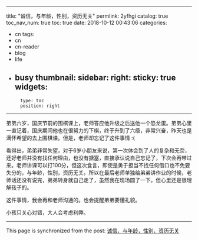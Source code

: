
---
title: "诚信，与年龄，性别，资历无关"
permlink: 2yfhgi
catalog: true
toc_nav_num: true
toc: true
date: 2018-10-12 00:43:06
categories:
- cn
tags:
- cn
- cn-reader
- blog
- life
- busy
thumbnail: 
sidebar:
    right:
        sticky: true
widgets:
    -
        type: toc
        position: right
---


弟弟六岁，国庆节前的围棋课上，老师答应他升级之后送他一个恐龙蛋。弟弟心里一直记着，国庆期间他也在很努力的下棋，终于升到了六级，非常兴奋，昨天也是满怀希望的去上围棋课。但是，老师却忘记了这件事情 :(

看得出，弟弟非常失望，对于6岁小朋友来说，第一次体会到了人的复杂和无奈，还好老师并没有找任何理由，也没有搪塞，直接承认说自己忘记了，下次会再带过来。老师讲课可以打100分，但这次食言，即使是勇于担当不找任何借口也不免要失分的，与年龄，性别，资历无关。所以在最后老师单独给弟弟讲作业的时候，老师话还没有说完，弟弟转身就自己走了，虽然我在现场圆了一下。但心里还是很理解孩子的。

这件事情，我会再和老师沟通的。也会提醒弟弟要懂礼貌。

小孩只关心对错，大人会考虑利弊。

- - -

This page is synchronized from the post: [诚信，与年龄，性别，资历无关](https://steemit.com/@andrewma/2yfhgi)
